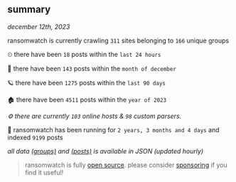 
## summary
_december 12th, 2023_

ransomwatch is currently crawling `311` sites belonging to `166` unique groups

⏲ there have been `18` posts within the `last 24 hours`

🦈 there have been `143` posts within the `month of december`

🪐 there have been `1275` posts within the `last 90 days`

🏚 there have been `4511` posts within the `year of 2023`

_⚙️ there are currently `103` online hosts & `98` custom parsers._

🦕 ransomwatch has been running for `2 years, 3 months and 4 days` and indexed `9199` posts

_all data  [(groups)](http://ransomwhat.telemetry.ltd/groups) and [(posts)](http://ransomwhat.telemetry.ltd/posts) is available in JSON (updated hourly)_

> ransomwatch is fully [open source](https://github.com/joshhighet/ransomwatch#ransomwatch--). please consider [sponsoring](https://github.com/sponsors/joshhighet) if you find it useful!
